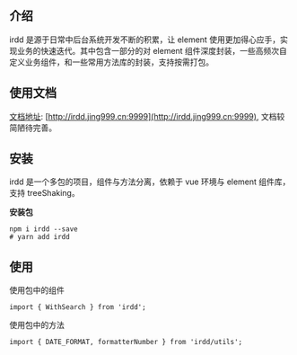 ## 介绍

irdd 是源于日常中后台系统开发不断的积累，让 element 使用更加得心应手，实现业务的快速迭代。其中包含一部分的对 element 组件深度封装，一些高频次自定义业务组件，和一些常用方法库的封装，支持按需打包。

## 使用文档

[文档地址](http://irdd.jing999.cn:9999): [http://irdd.jing999.cn:9999](http://irdd.jing999.cn:9999), 文档较简陋待完善。

## 安装

irdd 是一个多包的项目，组件与方法分离，依赖于 vue 环境与 element 组件库，支持 treeShaking。

**安装包**

```
npm i irdd --save
# yarn add irdd
```

## 使用

使用包中的组件

```
import { WithSearch } from 'irdd';
```

使用包中的方法

```
import { DATE_FORMAT, formatterNumber } from 'irdd/utils';
```
